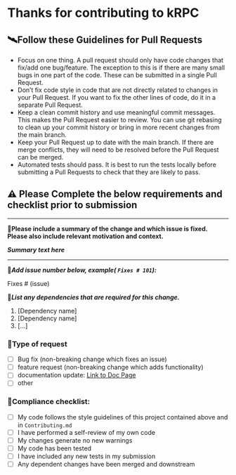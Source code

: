 # Thanks for contributing to kRPC
## 🛰️Follow these Guidelines for Pull Requests

 * Focus on one thing. A pull request should only have code changes that fix/add one
   bug/feature. The exception to this is if there are many small bugs in one part of the code. These
   can be submitted in a single Pull Request.
 * Don’t fix code style in code that are not directly related to changes in your Pull Request. If
   you want to fix the other lines of code, do it in a separate Pull Request.
 * Keep a clean commit history and use meaningful commit messages. This makes the Pull Request
   easier to review. You can use git rebasing to clean up your commit history or bring in more
   recent changes from the main branch.
 * Keep your Pull Request up to date with the main branch. If there are merge conflicts, they will
   need to be resolved before the Pull Request can be merged.
 * Automated tests should pass. It is best to run the tests locally before submitting a Pull
   Requests to check that they are likely to pass.
  
   
## ⚠️ Please Complete the below requirements and checklist prior to submission 

---
📑**Please include a summary of the change and which issue is fixed. Please also include relevant motivation and context.** 

***Summary text here***

---

🚀***Add issue number below, example( `Fixes # 101`):*** 

Fixes # (issue)

🚀***List any dependencies that are required for this change.***

1) [Dependency name]
2) [Dependency name]
3) [...]

### 🚀Type of request

- [ ] Bug fix (non-breaking change which fixes an issue)
- [ ] feature request (non-breaking change which adds functionality)
- [ ] documentation update: [Link to Doc Page](url)
- [ ] other

### 🚀Compliance checklist:

- [ ] My code follows the style guidelines of this project contained above and in `Contributing.md`
- [ ] I have performed a self-review of my own code
- [ ] My changes generate no new warnings
- [ ] My code has been tested 
- [ ] I have included any new tests in my submission
- [ ] Any dependent changes have been merged and downstream
